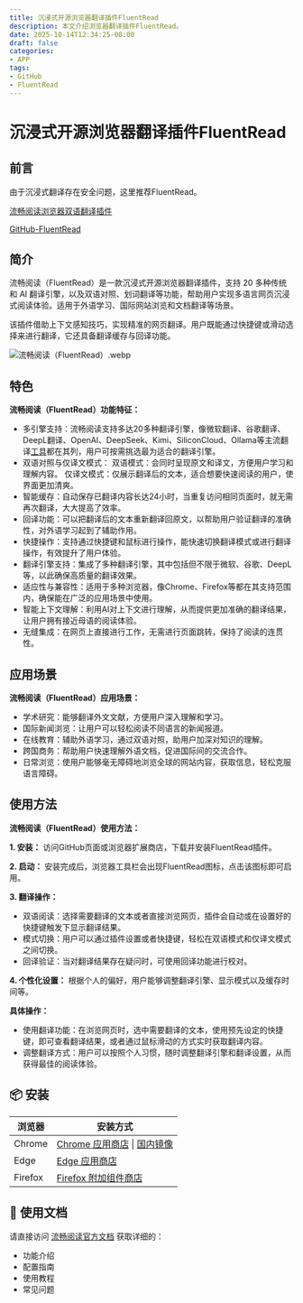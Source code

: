 ```yaml
---
title: 沉浸式开源浏览器翻译插件FluentRead
description: 本文介绍浏览器翻译插件FluentRead。
date: 2025-10-14T12:34:25-08:00
draft: false
categories:
- APP
tags:
- GitHub
- FluentRead
---
```



# 沉浸式开源浏览器翻译插件FluentRead

## 前言

由于沉浸式翻译存在安全问题，这里推荐FluentRead。

[流畅阅读浏览器双语翻译插件](https://fluent.thinkstu.com/)

[GitHub-FluentRead](https://github.com/Bistutu/FluentRead)

## 简介

流畅阅读（FluentRead）是一款沉浸式开源浏览器翻译插件，支持 20 多种传统和 AI 翻译引擎，以及双语对照、划词翻译等功能，帮助用户实现多语言网页沉浸式阅读体验。适用于外语学习、国际网站浏览和文档翻译等场景。

该插件借助上下文感知技巧，实现精准的网页翻译。用户既能通过快捷键或滑动选择来进行翻译，它还具备翻译缓存与回译功能。

![流畅阅读（FluentRead）.webp](https://www.yjpoo.com/uploads/allimg/20250217/1-25021FT305144.webp "流畅阅读（FluentRead）")

## 特色

**流畅阅读（FluentRead）功能特征：**

- 多引擎支持：流畅阅读支持多达20多种翻译引擎，像微软翻译、谷歌翻译、DeepL翻译、OpenAI、DeepSeek、Kimi、SiliconCloud、Ollama等主流翻译[工具](https://www.yjpoo.com/ai/)都在其列，用户可按需挑选最为适合的翻译引擎。
- 双语对照与仅译文模式：
    双语模式：会同时呈现原文和译文，方便用户学习和理解内容。
    仅译文模式：仅展示翻译后的文本，适合想要快速阅读的用户，使界面更加清爽。
- 智能缓存：自动保存已翻译内容长达24小时，当重复访问相同页面时，就无需再次翻译，大大提高了效率。
- 回译功能：可以把翻译后的文本重新翻译回原文，以帮助用户验证翻译的准确性，对外语学习起到了辅助作用。
- 快捷操作：支持通过快捷键和鼠标进行操作，能快速切换翻译模式或进行翻译操作，有效提升了用户体验。
- 翻译引擎支持：集成了多种翻译引擎，其中包括但不限于微软、谷歌、DeepL等，以此确保高质量的翻译效果。
- 适应性与兼容性：适用于多种浏览器，像Chrome、Firefox等都在其支持范围内，确保能在广泛的应用场景中使用。
- 智能上下文理解：利用AI对上下文进行理解，从而提供更加准确的翻译结果，让用户拥有接近母语的阅读体验。
- 无缝集成：在网页上直接进行工作，无需进行页面跳转，保持了阅读的连贯性。

## 应用场景

**流畅阅读（FluentRead）应用场景：**

- 学术研究：能够翻译外文文献，方便用户深入理解和学习。
- 国际新闻浏览：让用户可以轻松阅读不同语言的新闻报道。
- 在线教育：辅助外语学习，通过双语对照，助用户加深对知识的理解。
- 跨国商务：帮助用户快速理解外语文档，促进国际间的交流合作。
- 日常浏览：使用户能够毫无障碍地浏览全球的网站内容，获取信息，轻松克服语言障碍。

## 使用方法

**流畅阅读（FluentRead）使用方法：**

**1. 安装：** 访问GitHub页面或浏览器扩展商店，下载并安装FluentRead插件。

**2. 启动：** 安装完成后，浏览器工具栏会出现FluentRead图标，点击该图标即可启用。

**3. 翻译操作：**

- 双语阅读：选择需要翻译的文本或者直接浏览网页，插件会自动或在设置好的快捷键触发下显示翻译结果。
- 模式切换：用户可以通过插件设置或者快捷键，轻松在双语模式和仅译文模式之间切换。
- 回译验证：当对翻译结果存在疑问时，可使用回译功能进行校对。

**4. 个性化设置：** 根据个人的偏好，用户能够调整翻译引擎、显示模式以及缓存时间等。

**具体操作：**

- 使用翻译功能：在浏览网页时，选中需要翻译的文本，使用预先设定的快捷键，即可查看翻译结果，或者通过鼠标滑动的方式实时获取翻译内容。
- 调整翻译方式：用户可以按照个人习惯，随时调整翻译引擎和翻译设置，从而获得最佳的阅读体验。

## 📦 安装

|浏览器|安装方式|
|---|---|
|Chrome|[Chrome 应用商店](https://chromewebstore.google.com/detail/%E6%B5%81%E7%95%85%E9%98%85%E8%AF%BB/djnlaiohfaaifbibleebjggkghlmcpcj?hl=zh-CN&authuser=0) \| [国内镜像](https://www.crxsoso.com/webstore/detail/djnlaiohfaaifbibleebjggkghlmcpcj)|
|Edge|[Edge 应用商店](https://microsoftedge.microsoft.com/addons/detail/%E6%B5%81%E7%95%85%E9%98%85%E8%AF%BB/kakgmllfpjldjhcnkghpplmlbnmcoflp?hl=zh-CN)|
|Firefox|[Firefox 附加组件商店](https://addons.mozilla.org/zh-CN/firefox/addon/%E6%B5%81%E7%95%85%E9%98%85%E8%AF%BB/)|

## 📖 使用文档

请直接访问 [流畅阅读官方文档](https://fluent.thinkstu.com/) 获取详细的：

- 功能介绍
- 配置指南
- 使用教程
- 常见问题










